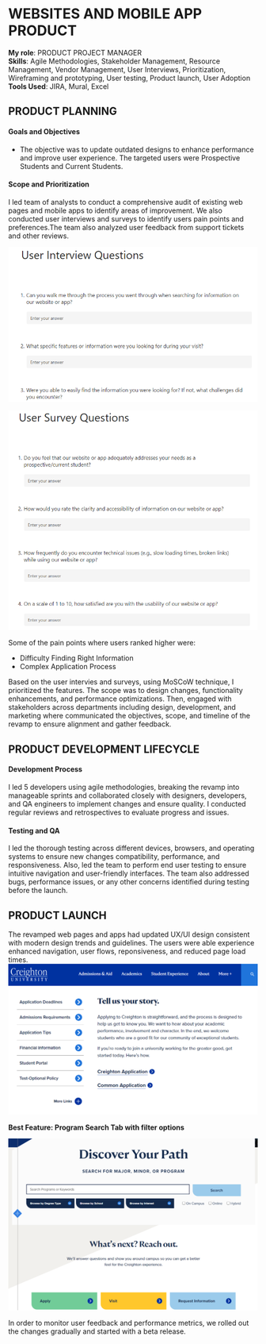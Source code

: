 # WEBSITES AND MOBILE APP PRODUCT

**My role**: PRODUCT PROJECT MANAGER \
**Skills**: Agile Methodologies, Stakeholder Management, Resource Management, Vendor Management, User Interviews, Prioritization, Wireframing and prototyping, User testing, Product launch, User Adoption \
**Tools Used**: JIRA, Mural, Excel

## PRODUCT PLANNING
#### Goals and Objectives
* The objective was to update outdated designs to enhance performance and improve user experience. The targeted users were Prospective Students and Current Students.
  
#### Scope and Prioritization
I led team of analysts to conduct a comprehensive audit of existing web pages and mobile apps to identify areas of improvement. We also conducted user interviews and surveys to identify users pain points and preferences.The team also analyzed user feedback from support tickets and other reviews. 

![User Interviews](assets/CUWebAppUserInterview.png)

![User Surveys](assets/CUWebAppSurvey.png)

Some of the pain points where users ranked higher were:
* Difficulty Finding Right Information
* Complex Application Process

Based on the user intervies and surveys, using MoSCoW technique, I prioritized the features. The scope was to design changes, functionality enhancements, and performance optimizations. Then, engaged with stakeholders across departments including design, development, and marketing where communicated the objectives, scope, and timeline of the revamp to ensure alignment and gather feedback. 

## PRODUCT DEVELOPMENT LIFECYCLE
#### Development Process
I led 5 developers using agile methodologies, breaking the revamp into manageable sprints and collaborated closely with designers, developers, and QA engineers to implement changes and ensure quality. I conducted regular reviews and retrospectives to evaluate progress and issues.

#### Testing and QA
I led the thorough testing across different devices, browsers, and operating systems to ensure new changes compatibility, performance, and responsiveness. Also, led the team to perform end user testing to ensure intuitive navigation and user-friendly interfaces. The team also addressed bugs, performance issues, or any other concerns identified during testing before the launch. 

## PRODUCT LAUNCH 
The revamped web pages and apps had updated UX/UI design consistent with modern design trends and guidelines. The users were able experience enhanced navigation, user flows, reponsiveness, and reduced page load times. 
![Product Launch](assets/CreightonWebPage.png)

**Best Feature: Program Search Tab with filter options**

![Product Launch](assets/CUProgramSearchKeywords.png)

In order to monitor user feedback and performance metrics, we rolled out the changes gradually and started with a beta release. 
